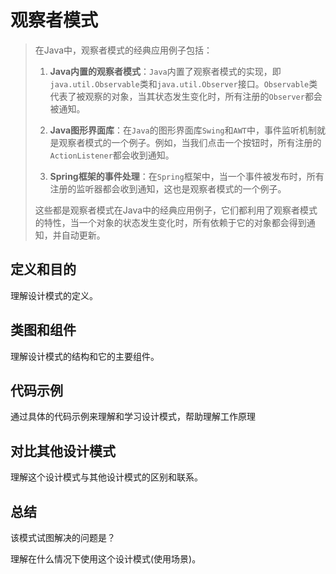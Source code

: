 # 观察者模式

> 在Java中，观察者模式的经典应用例子包括：
>
> 1. **Java内置的观察者模式**：`Java`内置了观察者模式的实现，即`java.util.Observable`类和`java.util.Observer`接口。`Observable`类代表了被观察的对象，当其状态发生变化时，所有注册的`Observer`都会被通知。
>
> 2. **Java图形界面库**：在`Java`的图形界面库`Swing`和`AWT`中，事件监听机制就是观察者模式的一个例子。例如，当我们点击一个按钮时，所有注册的`ActionListener`都会收到通知。
>
> 3. **Spring框架的事件处理**：在`Spring`框架中，当一个事件被发布时，所有注册的监听器都会收到通知，这也是观察者模式的一个例子。
>
> 这些都是观察者模式在Java中的经典应用例子，它们都利用了观察者模式的特性，当一个对象的状态发生变化时，所有依赖于它的对象都会得到通知，并自动更新。

## 定义和目的

理解设计模式的定义。

## 类图和组件

理解设计模式的结构和它的主要组件。

## 代码示例

通过具体的代码示例来理解和学习设计模式，帮助理解工作原理

## 对比其他设计模式

理解这个设计模式与其他设计模式的区别和联系。

## 总结

该模式试图解决的问题是？

理解在什么情况下使用这个设计模式(使用场景)。

